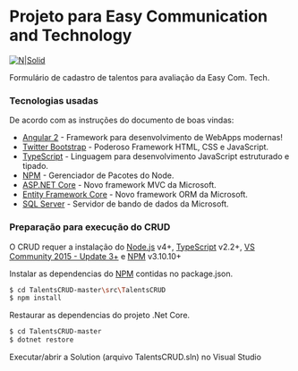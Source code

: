 # Projeto para Easy Communication and Technology

[![N|Solid](https://www.easycomtec.com/Images/novo/paginas/logo-header.jpg)](https://www.easycomtec.com)

Formulário de cadastro de talentos para avaliação da Easy Com. Tech.

### Tecnologias usadas

De acordo com as instruções do documento de boas vindas:

* [Angular 2] - Framework para desenvolvimento de WebApps modernas!
* [Twitter Bootstrap] - Poderoso Framework HTML, CSS e JavaScript.
* [TypeScript] - Linguagem para desenvolvimento JavaScript estruturado e tipado.
* [NPM] - Gerenciador de Pacotes do Node.
* [ASP.NET Core] - Novo framework MVC da Microsoft.
* [Entity Framework Core] - Novo framework ORM da Microsoft.
* [SQL Server] - Servidor de bando de dados da Microsoft.

### Preparação para execução do CRUD

O CRUD requer a instalação do [Node.js](https://nodejs.org/) v4+, [TypeScript] v2.2+, [VS Community 2015 - Update 3+](https://www.visualstudio.com/pt-br/vs/community) e [NPM] v3.10.10+

Instalar as dependencias do [NPM] contidas no package.json.

```sh
$ cd TalentsCRUD-master\src\TalentsCRUD
$ npm install
```

Restaurar as dependencias do projeto .Net Core.

```sh
$ cd TalentsCRUD-master
$ dotnet restore
```

Executar/abrir a Solution (arquivo TalentsCRUD.sln) no Visual Studio

[//]: # (These are reference links used in the body of this note and get stripped out when the markdown processor does its job. There is no need to format nicely because it shouldn't be seen. Thanks SO - http://stackoverflow.com/questions/4823468/store-comments-in-markdown-syntax)

   [SQL Server]: <https://www.microsoft.com/pt-br/sql-server/sql-server-2016>
   [Entity Framework Core]: <https://docs.microsoft.com/en-us/ef>
   [ASP.NET Core]: <https://www.asp.net/core>
   [NPM]: <https://www.npmjs.com>
   [Twitter Bootstrap]: <http://twitter.github.com/bootstrap/>
   [Angular 2]: <http://angular.io>
   [TypeScript]: <https://www.typescriptlang.org>